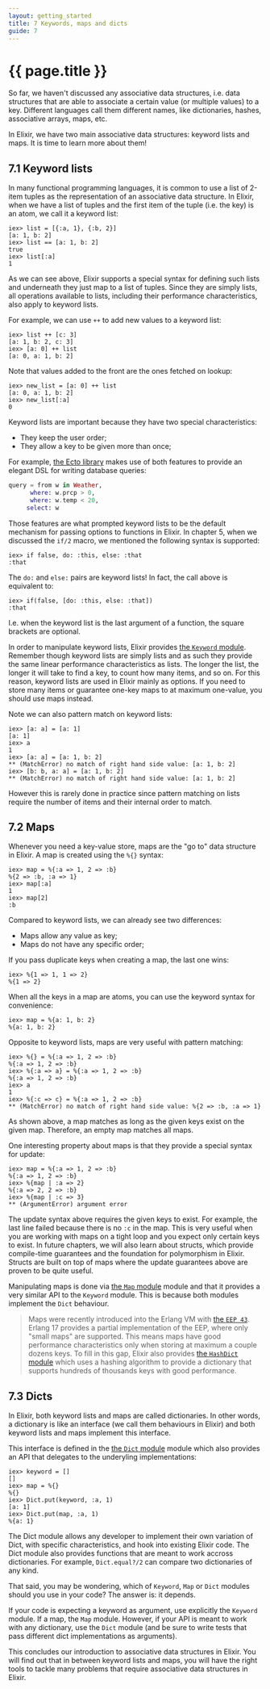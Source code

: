 ```yaml
---
layout: getting_started
title: 7 Keywords, maps and dicts
guide: 7
---
```


# {{ page.title }}

So far, we haven't discussed any associative data structures, i.e. data structures that are able to associate a certain value (or multiple values) to a key. Different languages call them different names, like dictionaries, hashes, associative arrays, maps, etc.

In Elixir, we have two main associative data structures: keyword lists and maps. It is time to learn more about them!

## 7.1 Keyword lists

In many functional programming languages, it is common to use a list of 2-item tuples as the representation of an associative data structure. In Elixir, when we have a list of tuples and the first item of the tuple (i.e. the key) is an atom, we call it a keyword list:

```iex
iex> list = [{:a, 1}, {:b, 2}]
[a: 1, b: 2]
iex> list == [a: 1, b: 2]
true
iex> list[:a]
1
```

As we can see above, Elixir supports a special syntax for defining such lists and underneath they just map to a list of tuples. Since they are simply lists, all operations available to lists, including their performance characteristics, also apply to keyword lists.

For example, we can use `++` to add new values to a keyword list:

```iex
iex> list ++ [c: 3]
[a: 1, b: 2, c: 3]
iex> [a: 0] ++ list
[a: 0, a: 1, b: 2]
```

Note that values added to the front are the ones fetched on lookup:

```iex
iex> new_list = [a: 0] ++ list
[a: 0, a: 1, b: 2]
iex> new_list[:a]
0
```

Keyword lists are important because they have two special characteristics:

* They keep the user order;
* They allow a key to be given more than once;

For example, [the Ecto library](https://github.com/elixir-lang/ecto) makes use of both features to provide an elegant DSL for writing database queries:

```elixir
query = from w in Weather,
      where: w.prcp > 0,
      where: w.temp < 20,
     select: w
```

Those features are what prompted keyword lists to be the default mechanism for passing options to functions in Elixir. In chapter 5, when we discussed the `if/2` macro, we mentioned the following syntax is supported:

```iex
iex> if false, do: :this, else: :that
:that
```

The `do:` and `else:` pairs are keyword lists! In fact, the call above is equivalent to:

```iex
iex> if(false, [do: :this, else: :that])
:that
```

I.e. when the keyword list is the last argument of a function, the square brackets are optional.

In order to manipulate keyword lists, Elixir provides [the `Keyword` module](http://elixir-lang.org/docs/stable/Keyword.html). Remember though keyword lists are simply lists and as such they provide the same linear performance characteristics as lists. The longer the list, the longer it will take to find a key, to count how many items, and so on. For this reason, keyword lists are used in Elixir mainly as options. If you need to store many items or guarantee one-key maps to at maximum one-value, you should use maps instead.

Note we can also pattern match on keyword lists:

```iex
iex> [a: a] = [a: 1]
[a: 1]
iex> a
1
iex> [a: a] = [a: 1, b: 2]
** (MatchError) no match of right hand side value: [a: 1, b: 2]
iex> [b: b, a: a] = [a: 1, b: 2]
** (MatchError) no match of right hand side value: [a: 1, b: 2]
```

However this is rarely done in practice since pattern matching on lists require the number of items and their internal order to match.

## 7.2 Maps

Whenever you need a key-value store, maps are the "go to" data structure in Elixir. A map is created using the `%{}` syntax:

```iex
iex> map = %{:a => 1, 2 => :b}
%{2 => :b, :a => 1}
iex> map[:a]
1
iex> map[2]
:b
```

Compared to keyword lists, we can already see two differences:

* Maps allow any value as key;
* Maps do not have any specific order;

If you pass duplicate keys when creating a map, the last one wins:

```iex
iex> %{1 => 1, 1 => 2}
%{1 => 2}
```

When all the keys in a map are atoms, you can use the keyword syntax for convenience:

```iex
iex> map = %{a: 1, b: 2}
%{a: 1, b: 2}
```

Opposite to keyword lists, maps are very useful with pattern matching:

```iex
iex> %{} = %{:a => 1, 2 => :b}
%{:a => 1, 2 => :b}
iex> %{:a => a} = %{:a => 1, 2 => :b}
%{:a => 1, 2 => :b}
iex> a
1
iex> %{:c => c} = %{:a => 1, 2 => :b}
** (MatchError) no match of right hand side value: %{2 => :b, :a => 1}
```

As shown above, a map matches as long as the given keys exist on the given map. Therefore, an empty map matches all maps.

One interesting property about maps is that they provide a special syntax for update:

```iex
iex> map = %{:a => 1, 2 => :b}
%{:a => 1, 2 => :b}
iex> %{map | :a => 2}
%{:a => 2, 2 => :b}
iex> %{map | :c => 3}
** (ArgumentError) argument error
```

The update syntax above requires the given keys to exist. For example, the last line failed because there is no `:c` in the map. This is very useful when you are working with maps on a tight loop and you expect only certain keys to exist. In future chapters, we will also learn about structs, which provide compile-time guarantees and the foundation for polymorphism in Elixir. Structs are built on top of maps where the update guarantees above are proven to be quite useful.

Manipulating maps is done via [the `Map` module](http://elixir-lang.org/docs/stable/Map.html) module and that it provides a very similar API to the `Keyword` module. This is because both modules implement the `Dict` behaviour.

> Maps were recently introduced into the Erlang VM with [the `EEP 43`](www.erlang.org/eeps/eep-0043.html). Erlang 17 provides a partial implementation of the EEP, where only "small maps" are supported. This means maps have good performance characteristics only when storing at maximum a couple dozens keys. To fill in this gap, Elixir also provides [the `HashDict` module](http://elixir-lang.org/docs/stable/HashDict.html) which uses a hashing algorithm to provide a dictionary that supports hundreds of thousands keys with good performance.

## 7.3 Dicts

In Elixir, both keyword lists and maps are called dictionaries. In other words, a dictionary is like an interface (we call them behaviours in Elixir) and both keyword lists and maps implement this interface.

This interface is defined in the [the `Dict` module](http://elixir-lang.org/docs/stable/Dict.html) module which also provides an API that delegates to the underyling implementations:

```iex
iex> keyword = []
[]
iex> map = %{}
%{}
iex> Dict.put(keyword, :a, 1)
[a: 1]
iex> Dict.put(map, :a, 1)
%{a: 1}
```

The Dict module allows any developer to implement their own variation of Dict, with specific characteristics, and hook into existing Elixir code. The Dict module also provides functions that are meant to work accross dictionaries. For example, `Dict.equal?/2` can compare two dictionaries of any kind.

That said, you may be wondering, which of `Keyword`, `Map` or `Dict` modules should you use in your code? The answer is: it depends.

If your code is expecting a keyword as argument, use explicitly the `Keyword` module. If a map, the `Map` module. However, if your API is meant to work with any dictionary, use the `Dict` module (and be sure to write tests that pass different dict implementations as arguments).

This concludes our introduction to associative data structures in Elixir. You will find out that in between keyword lists and maps, you will have the right tools to tackle many problems that require associative data structures in Elixir.
